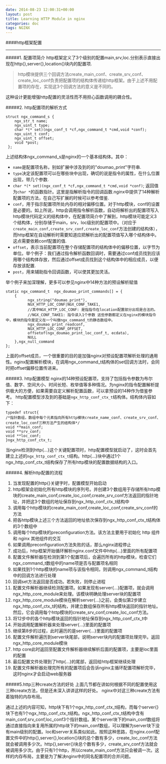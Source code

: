 ```yaml
---
date: 2014-08-23 12:00:31+00:00
layout: post
title: Learning HTTP Module in nginx
categories: doc
tags: NGINX
---
```


####http框架配置


----------

#####1. 配置项简介
http框架定义了3个级别的配置main,srv,loc.分别表示直接出现在http{},server{},location{}块内的配置项.

> http模块提供三个回调方法create_main_conf、create_srv_conf、create_loc_conf负责把配置项的结构体传递给http框架。由于上述不用配置项的存在，实现这3个回调方法的意义是不同的。

这种设计更能增强http配置的灵活性而不用担心函数调用的耦合性。


#####2. http配置项的解析方式

 
	struct ngx_command_s {
	    ngx_str_t name;
	    ngx_uint_t type;
	    char *(* set)(ngx_conf_t *cf,ngx_command_t *cmd,void *conf);
	    ngx_uint_t conf;
	    ngx_uint_t offset;
	    void *post;
	 };

上述结构体ngx_command_s是nginx的一个基本结构体。其中：

 - `name`是配置项名称，别如扩展中涉及到的的"doumao_print"字符串.
 - `type`决定该配置项可以在哪些块中出现，确切的说是指令的属性，在什么位置出现，带几个参数.
 - `char *(* set)(ngx_conf_t *cf,ngx_command_t *cmd,void *conf)`; 返回值为`char *`的函数指针。这里是指解析指令的回调函数.nginx中提供了14种解析配置项的方法，在自己写扩展的时候可以参考借鉴.
 - `conf`，用于指示配置项所处内存的相对偏移位置。对于http模块，conf的设置是必要的。如上所说，http会调用指令解析函数，自动将解析出的配置项写入http模块代码定义的结构体中，在配置项简介中了解到，http模块可能定义3个结构体，分别存储于main，srv，loc级别的配置项中。（对应于`create_main_conf,create_srv_conf,create_loc_conf`方法创建的结构体），而http框架在自动解析时需要知道应把解析出的配置项值写入哪个结构体中。这点需要依赖conf配置的值.
 - `offset`，表示当前配置项在整个存储配置项的结构体中的偏移位置，以字节为单位。举个例子：我们通过指令解析函数回调时，需要通过conf成员找到应该用哪个结构体存放，然后通过offset成员找到这个结构体中的相应成员，以便存放该配置.
 - `post`，用来辅助指令回调函数，可以使其更加灵活。

举个例子来加深理解，更多可以参见nginx中14种方法的预设解析赋值


    static ngx_command_t  ngx_doumao_print_commands[] = {
	    { 
			  ngx_string("doumao_print"), 
		      NGX_HTTP_LOC_CONF|NGX_CONF_TAKE1,
		      //其中NGX_HTTP_LOC_CONF: 是指指令在location配置部分出现是合法的。
	          //NGX_CONF_TAKE1: 指令读入1个参数 这些参数都定义在nginx的模块指令中，模块的指令是定义在一个叫做ngx_command_t的静态数组中。  
		      ngx_doumao_print_readconf,
		      NGX_HTTP_LOC_CONF_OFFSET, 
		      offsetof(ngx_doumao_print_loc_conf_t, ecdata),
			  NULL 
	    },ngx_null_command
    };

 上面的offset成员，一个很重要的目的是加强nginx对预设配置项解析处理的通用性。nginx配置解析模块，在调用ngx_command_t结构体的set回调方法时，会同时把offset偏移位置传进来。

#####3. http配置模型
nginx的14种预设配置项，支持了包括指令参数为布尔值、数字、空间大小、时间长短、枚举值等多种情况。为nginx的指令配置解析提供极大的方便，如果需要自定义解析配置函数，可以拿预设的14种作为借鉴参考。
      http配置模型涉及到的基础是`ngx_http_conf_ctx_t`结构体。结构体内容如下：
  
    typedef struct{
    /*指针数组，数组中每个元素指向所有http模块create_name_conf、create_srv_conf、create_loc_conf三种方法产生的结构体*/
    void **main_conf;
    void **srv_conf;
    void **loc_conf;
    }ngx_http_conf_ctx_t;

当nginx检测到http{...}这个关键配置项时，http配置模型就启动了，这时会首先建立上述的`ngx_http_conf_ctx_t`结构。http{...}块中通过1个ngx_http_conf_ctx_t结构保存了所有http模块的配置数据结构的入口。

#####4. 解析http配置的流程

  

 1. 当发现配置的http{}关键字时，配置模型开始启动
 2. http框架会初始化所有http模块的序列号。并创建3个数组用于存储所有http模块的create_main_conf,create_loc_conf,create_srv_conf方法返回的指针地址，并把这3个数组的地址保存到ngx_http_conf_ctx_t结构中
 3. 调用每个http模块的create_main_conf,create_loc_conf,create_srv_conf的方法
 4. 把各http模块上述三个方法返回的地址依次保存到ngx_http_conf_ctx_t结构体的3个数组中
 5. 调用每个http模块的preconfiguration方法。该方法主要用于初始化 http 组件和 nginx 其他组件的交互
 6. 如果调用preconfiguration方法失败的话，那么nginx进程停止
 7. 成功后，http框架开始循环解析nginx.conf文件中http{...}里面的所有配置项
 8. 配置文件解析器在检测到第1个配置项后，会遍历所有的http模块，检查它们ngx_command_t数组中的name项是否与配置项名相同
 9. 如果找到1个http模块的name项与该指令相同，则调用ngx_command_t结构中的回调方法进行处理
 10. 回调set方法返回是否成功。若失败，则停止进程
 11. 配置文件解析器继续检测配置项。如果发现有server{...}配置项，就会调用ngx_http_core_module来处理。该模块明确处理server块的配置项
 12. ngx_http_core_module模块在解析server{...}之前，会类似第2步建立ngx_http_conf_ctx_t的结构，并建立数组保存所有http模块返回的指针地址。然后，它会调用每个http模块的create_srv_conf,create_loc_conf方法。
 13. 将12步中的各个http模块返回的指针地址保存到ngx_http_conf_ctx_t中
 14. 开始调用配置解析器来处理server{...}里面的配置项
 15. 继续第8步的过程，此时遍历的是server{...}里面的配置项
 16. 配置文件解析遍历到server块尾部，说明server块内的配置项处理完毕。返回ngx_http_core_module模块
 17. http core此时返回至配置文件解析器继续解析后面的配置项，主要是loc里面的配置
 18. 最后配置文件处理到了http{...}的尾部，返回给http框架继续处理
 19. 配置文件解析器处理完所有的配置项后会告诉nginx主循环配置项解析完毕，这时nginx才会启动web服务器

#####5.http三种create方法的好处
上面几节都在讲如何根据不同的配置使用这三种create方法，但是还未深入讲讲这样的好处。
nginx中对这三种create方法有着独特的内存布局。

通过上述的内容可知，http块下有1个ngx_http_conf_ctx_t结构，而每个server{}块下也有1个ngx_http_conf_ctx_t结构。ngx_http_conf_ctx_t结构中含有main_conf,srv_conf,loc_conf3个指针数组。某个server块下的main_conf数组将通过直接指向来复用所属的http块下的main_conf数组，可以理解为server块下没有main级别的配置。loc和server关系类似如此。按照这种思路，在nginx.conf配置文件中的http{},server{},location{}块的总个数有多少，create_loc_conf方法就会被调用多少次。http{},server{}块总个数有多少，create_srv_conf方法就会被调用多少次。由于只有1个http，所以create_main_conf方法只会被调一次。这样的内存布局，主要是为了解决nginx中的同名配置项的合并问题。
